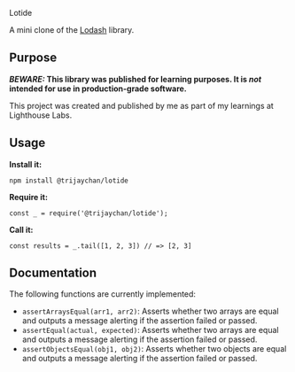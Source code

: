  Lotide

A mini clone of the [Lodash](https://lodash.com) library.

## Purpose

**_BEWARE:_ This library was published for learning purposes. It is _not_ intended for use in production-grade software.**

This project was created and published by me as part of my learnings at Lighthouse Labs. 

## Usage

**Install it:**

`npm install @trijaychan/lotide`

**Require it:**

`const _ = require('@trijaychan/lotide');`

**Call it:**

`const results = _.tail([1, 2, 3]) // => [2, 3]`

## Documentation

The following functions are currently implemented:

* `assertArraysEqual(arr1, arr2)`: Asserts whether two arrays are equal and outputs a message alerting if the assertion failed or passed.
* `assertEqual(actual, expected)`: Asserts whether two arrays are equal and outputs a message alerting if the assertion failed or passed.
* `assertObjectsEqual(obj1, obj2)`: Asserts whether two objects are equal and outputs a message alerting if the assertion failed or passed.
